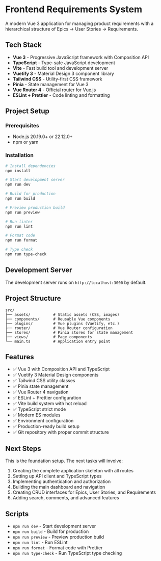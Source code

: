 # Frontend Requirements System

A modern Vue 3 application for managing product requirements with a hierarchical structure of Epics → User Stories → Requirements.

## Tech Stack

- **Vue 3** - Progressive JavaScript framework with Composition API
- **TypeScript** - Type-safe JavaScript development
- **Vite** - Fast build tool and development server
- **Vuetify 3** - Material Design 3 component library
- **Tailwind CSS** - Utility-first CSS framework
- **Pinia** - State management for Vue 3
- **Vue Router 4** - Official router for Vue.js
- **ESLint + Prettier** - Code linting and formatting

## Project Setup

### Prerequisites

- Node.js 20.19.0+ or 22.12.0+
- npm or yarn

### Installation

```bash
# Install dependencies
npm install

# Start development server
npm run dev

# Build for production
npm run build

# Preview production build
npm run preview

# Run linter
npm run lint

# Format code
npm run format

# Type check
npm run type-check
```

## Development Server

The development server runs on `http://localhost:3000` by default.

## Project Structure

```
src/
├── assets/          # Static assets (CSS, images)
├── components/      # Reusable Vue components
├── plugins/         # Vue plugins (Vuetify, etc.)
├── router/          # Vue Router configuration
├── stores/          # Pinia stores for state management
├── views/           # Page components
└── main.ts          # Application entry point
```

## Features

- ✅ Vue 3 with Composition API and TypeScript
- ✅ Vuetify 3 Material Design components
- ✅ Tailwind CSS utility classes
- ✅ Pinia state management
- ✅ Vue Router 4 navigation
- ✅ ESLint + Prettier configuration
- ✅ Vite build system with hot reload
- ✅ TypeScript strict mode
- ✅ Modern ES modules
- ✅ Environment configuration
- ✅ Production-ready build setup
- ✅ Git repository with proper commit structure

## Next Steps

This is the foundation setup. The next tasks will involve:

1. Creating the complete application skeleton with all routes
2. Setting up API client and TypeScript types
3. Implementing authentication and authorization
4. Building the main dashboard and navigation
5. Creating CRUD interfaces for Epics, User Stories, and Requirements
6. Adding search, comments, and advanced features

## Scripts

- `npm run dev` - Start development server
- `npm run build` - Build for production
- `npm run preview` - Preview production build
- `npm run lint` - Run ESLint
- `npm run format` - Format code with Prettier
- `npm run type-check` - Run TypeScript type checking